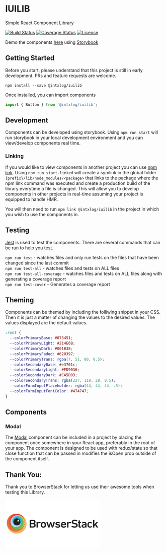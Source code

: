 # IUILIB
Simple React Component Library

 [![Build Status](https://travis-ci.org/intxlog/react-ui-library.svg?branch=master)](https://travis-ci.org/intxlog/react-ui-library) [![Coverage Status](https://coveralls.io/repos/github/intxlog/react-ui-library/badge.svg?branch=master)](https://coveralls.io/github/intxlog/react-ui-library?branch=master) [![License](https://img.shields.io/badge/license-MIT-green.svg)](https://github.com/intxlog/react-ui-library/blob/master/LICENSE)

Demo the components [here](https://intxlog.github.io/react-ui-library) using [Storybook](https://storybook.js.org/) 

## Getting Started
Before you start, please understand that this project is still in early development. PRs and feature requests are welcome.

```
npm install --save @intxlog/iuilib
```

Once installed, you can import components

```js
import { Button } from '@intxlog/iuilib';
```

## Development
Components can be developed using storybook. Using `npm run start` will run storybook in your local development environment and you can view/develop components real time. 

### Linking
If you would like to view components in another project you can use [npm link](https://docs.npmjs.com/cli/link.html). Using `npm run start-linked` will create a symlink in the global folder `{prefix}/lib/node_modules/<package>` that links to the package where the npm link command was executed and create a production build of the library everytime a file is changed. This will allow you to develop components in other projects in real-time assuming your project is equipped to handle HMR. 

You will then need to run `npm link @intxlog/iuilib` in the project in which you wish to use the components in.

## Testing
[Jest](https://jestjs.io/en/) is used to test the components. There are several commands that can be run to help you test.

`npm run test` - watches files and only run tests on the files that have been changed since the last commit  
`npm run test-all` - watches files and tests on ALL files  
`npm run test-all-coverage` - watches files and tests on ALL files along with generating a coverage report  
`npm run test-cover` - Generates a coverage report  

## Theming

Components can be themed by including the folliwing snippet in your CSS. Then it is just a matter of changing the values to the desired values. The values displayed are the default values. 
```css
:root {
  --colorPrimaryBase: #073451;
  --colorPrimaryLight: #214E6B;
  --colorPrimaryDark: #001B38;
  --colorPrimaryFaded: #628397;
  --colorPrimaryTrans: rgba(7, 51, 80, 0.5);
  --colorSecondaryBase: #e3761c;
  --colorSecondaryLight: #FD9036;
  --colorSecondaryDark: #CA5D03;
  --colorSecondaryTrans: rgba(227, 118, 28, 0.5);
  --colorFormInputPlaceholder: rgba(44, 44, 44, .5);
  --colorFormInputFontColor: #474747;
}
```

## Components

### Modal

The [Modal](https://intxlog.github.io/react-ui-library/?selectedKind=Modal&selectedStory=default&full=0&addons=1&stories=1&panelRight=0&addonPanel=storybook%2Factions%2Factions-panel) component can be included in a project by placing the component once somewhere in your React app, preferably in the root of your app. The component is designed to be used with redux/state so that close function that can be passed in modifies the isOpen prop outside of the component itself. 

## Thank You:
Thank you to BrowserStack for letting us use their awesome tools when testing this Library.

[![BrowserStack](/assets/browserstackLogo.png)](https://www.browserstack.com/)